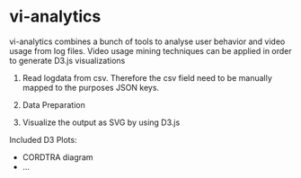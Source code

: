 # vi-analytics #

vi-analytics combines a bunch of tools to analyse user behavior and video usage from log files. Video usage mining techniques can be applied in order to generate D3.js visualizations 

1. Read logdata from csv. Therefore the csv field need to be manually mapped to the purposes JSON keys. 

2. Data Preparation 

3. Visualize the output as SVG by using D3.js


Included D3 Plots:
- CORDTRA diagram
- ...
